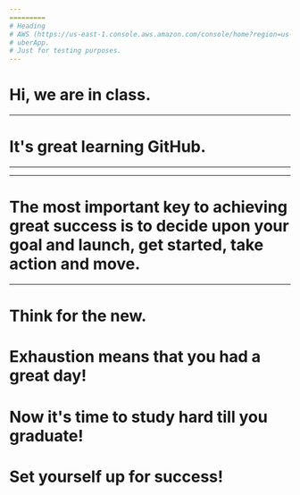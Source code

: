 ```yaml
---
=========
# Heading
# AWS (https://us-east-1.console.aws.amazon.com/console/home?region=us-east-1#)
# uberApp.
# Just for testing purposes.
---
```

# Hi, we are in class.
----
# It's great learning GitHub.
------
---
# The most important key to achieving great success is to decide upon your goal and launch, get started, take action and move.
---
# Think for the new.

# Exhaustion means that you had a great day!
# Now it's time to study hard till you graduate!
# Set yourself up for success!
